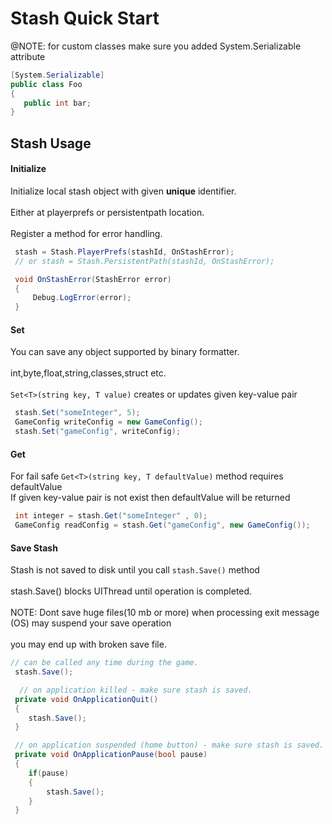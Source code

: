 # Stash Quick Start

@NOTE: for custom classes make sure you added System.Serializable attribute 
```csharp 
[System.Serializable]
public class Foo 
{
   public int bar;
}
```
## Stash Usage 

#### Initialize
Initialize local stash object with given **unique** identifier. 
<br></br>
Either at playerprefs or persistentpath location.
<br></br>
Register a method for error handling.
```csharp
 stash = Stash.PlayerPrefs(stashId, OnStashError);
 // or stash = Stash.PersistentPath(stashId, OnStashError);

 void OnStashError(StashError error)
 {
     Debug.LogError(error);
 }
```
#### Set 
You can save any object supported by binary formatter. 
<br></br>
int,byte,float,string,classes,struct etc.
<br></br>
 `Set<T>(string key, T value)` creates or updates given key-value pair 
```csharp 
 stash.Set("someInteger", 5);
 GameConfig writeConfig = new GameConfig();
 stash.Set("gameConfig", writeConfig);
```
#### Get 
For fail safe `Get<T>(string key, T defaultValue)` method requires defaultValue    
If given key-value pair is not exist then defaultValue will be returned
```csharp 
 int integer = stash.Get("someInteger" , 0);
 GameConfig readConfig = stash.Get("gameConfig", new GameConfig());
```
#### Save Stash 
Stash is not saved to disk until you call `stash.Save()` method
<br></br>
stash.Save() blocks UIThread until operation is completed.
<br></br>
NOTE: Dont save huge files(10 mb or more) when processing exit message (OS) may suspend your save operation
<br></br>
you may end up with broken save file.
```csharp 
// can be called any time during the game.
 stash.Save(); 

  // on application killed - make sure stash is saved.
 private void OnApplicationQuit()
 {
    stash.Save();
 }

 // on application suspended (home button) - make sure stash is saved.
 private void OnApplicationPause(bool pause)
 {
    if(pause)
    {
        stash.Save();
    }
 }
```